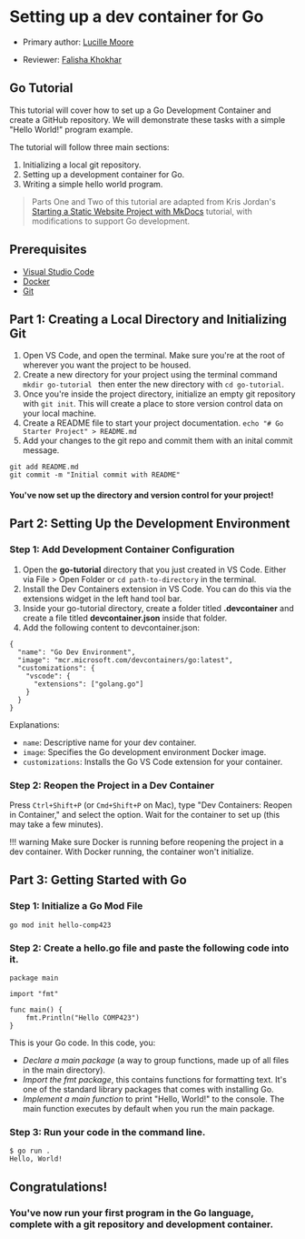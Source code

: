 # Setting up a dev container for Go

* Primary author: [Lucille Moore](https://github.com/lmoore36)

* Reviewer: [Falisha Khokhar](https://github.com/falishakhokhar)

## Go Tutorial
This tutorial will cover how to set up a Go Development Container and create a GitHub repository. We will demonstrate these tasks with a simple "Hello World!" program example.

The tutorial will follow three main sections:

1. Initializing a local git repository.
2. Setting up a development container for Go.
3. Writing a simple hello world program.

>Parts One and Two of this tutorial are adapted from Kris Jordan's [Starting a Static Website Project with MkDocs](https://comp423-25s.github.io/resources/MkDocs/tutorial/) tutorial, with modifications to support Go development.

## Prerequisites

- [Visual Studio Code](https://code.visualstudio.com/)
- [Docker](https://www.docker.com/)
- [Git](https://git-scm.com/book/en/v2/Getting-Started-Installing-Git)
<!-- - [GitHub Account](https://github.com/) -->

## Part 1: Creating a Local Directory and Initializing Git

1. Open VS Code, and open the terminal. Make sure you're at the root of wherever you want the project to be housed.
2. Create a new directory for your project using the terminal command ```mkdir go-tutorial ``` then enter the new directory with ``` cd go-tutorial ```.
3. Once you're inside the project directory, initialize an empty git repository with ```git init```. This will create a place to store version control data on your local machine.
4. Create a README file to start your project documentation. ``` echo "# Go Starter Project" > README.md  ```
5. Add your changes to the git repo and commit them with an inital commit message.
```
git add README.md
git commit -m "Initial commit with README"
```
#### You've now set up the directory and version control for your project!

## Part 2: Setting Up the Development Environment

### Step 1: Add Development Container Configuration

1. Open the **go-tutorial** directory that you just created in VS Code. Either via File > Open Folder or ```cd path-to-directory``` in the terminal.
2. Install the Dev Containers extension in VS Code. You can do this via the extensions widget in the left hand tool bar.
3. Inside your go-tutorial directory, create a folder titled **.devcontainer** and create a file titled **devcontainer.json** inside that folder.
4. Add the following content to devcontainer.json:
```
{
  "name": "Go Dev Environment",
  "image": "mcr.microsoft.com/devcontainers/go:latest",
  "customizations": {
    "vscode": {
      "extensions": ["golang.go"]
    }
  }
}
```

Explanations:

- `name`: Descriptive name for your dev container.
- `image`: Specifies the Go development environment Docker image.
- `customizations`: Installs the Go VS Code extension for your container.


### Step 2: Reopen the Project in a Dev Container
Press `Ctrl+Shift+P` (or `Cmd+Shift+P` on Mac), type "Dev Containers: Reopen in Container," and select the option.
Wait for the container to set up (this may take a few minutes).

!!! warning 
    Make sure Docker is running before reopening the project in a dev container. With Docker running, the container won't initialize.

## Part 3: Getting Started with Go

### Step 1: Initialize a Go Mod File
```
go mod init hello-comp423
```
### Step 2: Create a hello.go file and paste the following code into it.
```
package main

import "fmt"

func main() {
    fmt.Println("Hello COMP423")
}
```

This is your Go code. In this code, you:

- *Declare a main package* (a way to group functions, made up of all files in the main directory).
- *Import the fmt package*, this contains functions for formatting text. It's one of the standard library packages that comes with installing Go.
- *Implement a main function* to print "Hello, World!" to the console. The main function executes by default when you run the main package.

### Step 3: Run your code in the command line.

```
$ go run .
Hello, World!
```

## Congratulations!
### You've now run your first program in the Go language, complete with a git repository and development container.